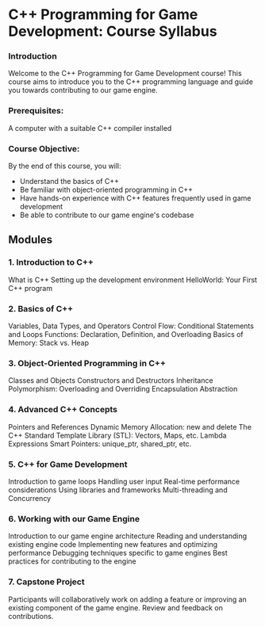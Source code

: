# C++ Programming for Game Development: Course Syllabus

### Introduction
Welcome to the C++ Programming for Game Development course! This course aims to introduce you to the C++ programming language and guide you towards contributing to our game engine.

### Prerequisites:
A computer with a suitable C++ compiler installed

### Course Objective:
By the end of this course, you will:

- Understand the basics of C++
- Be familiar with object-oriented programming in C++
- Have hands-on experience with C++ features frequently used in game development
- Be able to contribute to our game engine's codebase

## Modules

### 1. Introduction to C++
What is C++
Setting up the development environment
HelloWorld: Your First C++ program

### 2. Basics of C++
Variables, Data Types, and Operators
Control Flow: Conditional Statements and Loops
Functions: Declaration, Definition, and Overloading
Basics of Memory: Stack vs. Heap

### 3. Object-Oriented Programming in C++
Classes and Objects
Constructors and Destructors
Inheritance
Polymorphism: Overloading and Overriding
Encapsulation
Abstraction

### 4. Advanced C++ Concepts
Pointers and References
Dynamic Memory Allocation: new and delete
The C++ Standard Template Library (STL): Vectors, Maps, etc.
Lambda Expressions
Smart Pointers: unique_ptr, shared_ptr, etc.

### 5. C++ for Game Development
Introduction to game loops
Handling user input
Real-time performance considerations
Using libraries and frameworks
Multi-threading and Concurrency

### 6. Working with our Game Engine
Introduction to our game engine architecture
Reading and understanding existing engine code
Implementing new features and optimizing performance
Debugging techniques specific to game engines
Best practices for contributing to the engine

### 7. Capstone Project
Participants will collaboratively work on adding a feature or improving an existing component of the game engine.
Review and feedback on contributions.
